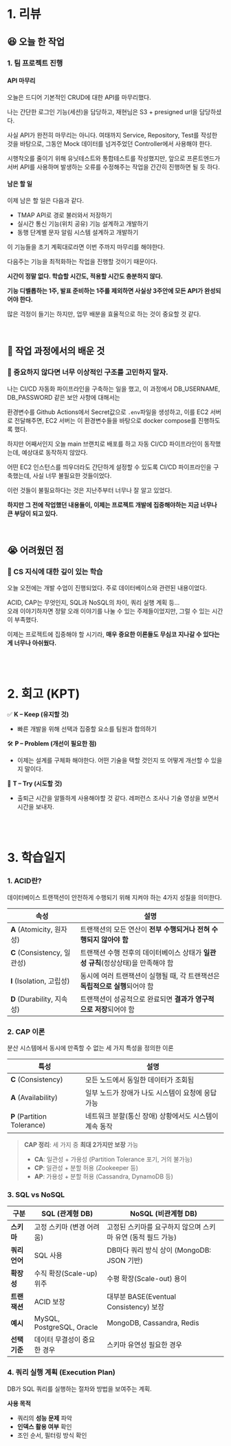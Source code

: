 # 1. 리뷰
## :laughing: 오늘 한 작업
### 1. 팀 프로젝트 진행

#### API 마무리

오늘은 드디어 기본적인 CRUD에 대한 API를 마무리했다.

나는 간단한 로그인 기능(세션)을 담당하고, 재현님은 S3 + presigned url을 담당하셨다.

사실 API가 완전히 마무리는 아니다. 여태까지 Service, Repository, Test를 작성한 것을 바탕으로, 그동안 Mock 데이터를 넘겨주었던 Controller에서 사용해야 한다.

시행착오를 줄이기 위해 유닛테스트와 통합테스트를 작성했지만, 앞으로 프론트엔드가 서버 API를 사용하며 발생하는 오류를 수정해주는 작업을 간간히 진행하면 될 듯 하다.

#### 남은 할 일

이제 남은 할 일은 다음과 같다.

- TMAP API로 경로 불러와서 저장하기
- 실시간 통신 기능(위치 공유) 기능 설계하고 개발하기
- 동행 단계별 문자 알림 시스템 설계하고 개발하기

이 기능들을 초기 계획대로라면 이번 주까지 마무리를 해야한다.

다음주는 기능을 최적화하는 작업을 진행할 것이기 때문이다.

**시간이 정말 없다. 학습할 시간도, 적용할 시간도 충분하지 않다.**

**기능 디벨롭하는 1주, 발표 준비하는 1주를 제외하면 사실상 3주안에 모든 API가 완성되어야 한다.**

많은 걱정이 들기는 하지만, 업무 배분을 효율적으로 하는 것이 중요할 것 같다.

<br>

## :dizzy: 작업 과정에서의 배운 것

### 🔹 중요하지 않다면 너무 이상적인 구조를 고민하지 말자.

나는 CI/CD 자동화 파이프라인을 구축하는 일을 했고, 이 과정에서 DB_USERNAME, DB_PASSWORD 같은 보안 사항에 대해서는

환경변수를 Github Actions에서 Secret값으로 `.env`파일을 생성하고, 이를 EC2 서버로 전달해주면, EC2 서버는 이 환경변수들을 바탕으로 docker compose를 진행하도록 했다.

하지만 어째서인지 오늘 main 브랜치로 배포를 하고 자동 CI/CD 파이프라인이 동작했는데, 예상대로 동작하지 않았다.

어떤 EC2 인스턴스를 띄우더라도 간단하게 설정할 수 있도록 CI/CD 파이프라인을 구축했는데, 사실 너무 불필요한 것들이었다.

이런 것들이 불필요하다는 것은 지난주부터 너무나 잘 알고 있었다.

**하지만 그 전에 작업했던 내용들이, 이제는 프로젝트 개발에 집중해야하는 지금 너무나 큰 부담이 되고 있다.**


<br>

## :sob: 어려웠던 점

### 🔹 CS 지식에 대한 깊이 있는 학습

오늘 오전에는 개발 수업이 진행되었다. 주로 데이터베이스와 관련된 내용이었다.

ACID, CAP는 무엇인지, SQL과 NoSQL의 차이, 쿼리 실행 계획 등...  
오래 이야기하자면 정말 오래 이야기를 나눌 수 있는 주제들이었지만, 그럴 수 있는 시간이 부족했다.

이제는 프로젝트에 집중해야 할 시기라, **매우 중요한 이론들도 무심코 지나갈 수 있다는 게 너무나 아쉬웠다.**


<br><br>

# 2. 회고 (KPT)

✅ **K – Keep (유지할 것)**
- 빠른 개발을 위해 선택과 집중할 요소를 팀원과 합의하기

🛠️ **P – Problem (개선이 필요한 점)**
- 이제는 설계를 구체화 해야한다. 어떤 기술을 택할 것인지 또 어떻게 개선할 수 있을지 말이다.

🔄 **T – Try (시도할 것)**
- 출퇴근 시간을 알뜰하게 사용해야할 것 같다. 레퍼런스 조사나 기술 영상을 보면서 시간을 보내자.


<br><br>

# 3. 학습일지

### 1. ACID란?
데이터베이스 트랜잭션이 안전하게 수행되기 위해 지켜야 하는 4가지 성질을 의미한다.

| 속성 | 설명 |
|------|------|
| **A** (Atomicity, 원자성) | 트랜잭션의 모든 연산이 **전부 수행되거나 전혀 수행되지 않아야 함** |
| **C** (Consistency, 일관성) | 트랜잭션 수행 전후의 데이터베이스 상태가 **일관성 규칙**(정상상태)을 만족해야 함 |
| **I** (Isolation, 고립성) | 동시에 여러 트랜잭션이 실행될 때, 각 트랜잭션은 **독립적으로 실행**되어야 함 |
| **D** (Durability, 지속성) | 트랜잭션이 성공적으로 완료되면 **결과가 영구적으로 저장**되어야 함 |


### 2. CAP 이론
분산 시스템에서 동시에 만족할 수 없는 세 가지 특성을 정의한 이론

| 특성 | 설명 |
|------|------|
| **C** (Consistency) | 모든 노드에서 동일한 데이터가 조회됨 |
| **A** (Availability) | 일부 노드가 장애가 나도 시스템이 요청에 응답 가능 |
| **P** (Partition Tolerance) | 네트워크 분할(통신 장애) 상황에서도 시스템이 계속 동작 |

> **CAP 정리**: 세 가지 중 **최대 2가지만 보장** 가능  
> - **CA**: 일관성 + 가용성 (Partition Tolerance 포기, 거의 불가능)  
> - **CP**: 일관성 + 분할 허용 (Zookeeper 등)  
> - **AP**: 가용성 + 분할 허용 (Cassandra, DynamoDB 등)


### 3. SQL vs NoSQL

| 구분 | SQL (관계형 DB) | NoSQL (비관계형 DB) |
|------|----------------|--------------------|
| **스키마** | 고정 스키마 (변경 어려움) | 고정된 스키마를 요구하지 않으며 스키마 유연 (동적 필드 가능) |
| **쿼리 언어** | SQL 사용 | DB마다 쿼리 방식 상이 (MongoDB: JSON 기반) |
| **확장성** | 수직 확장(Scale-up) 위주 | 수평 확장(Scale-out) 용이 |
| **트랜잭션** | ACID 보장 | 대부분 BASE(Eventual Consistency) 보장 |
| **예시** | MySQL, PostgreSQL, Oracle | MongoDB, Cassandra, Redis |
| **선택 기준** | 데이터 무결성이 중요한 경우 | 스키마 유연성 필요한 경우 |


### 4. 쿼리 실행 계획 (Execution Plan)
DB가 SQL 쿼리를 실행하는 절차와 방법을 보여주는 계획.

**사용 목적**
- 쿼리의 **성능 문제** 파악
- **인덱스 활용 여부** 확인
- 조인 순서, 필터링 방식 확인

